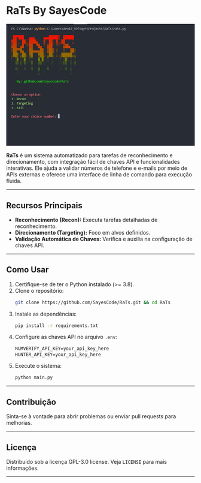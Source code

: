 # RaTs By SayesCode

![RaTs ASCII Art](.github/assets/image.png) 

**RaTs** é um sistema automatizado para tarefas de reconhecimento e direcionamento, com integração fácil de chaves API e funcionalidades interativas. Ele ajuda a validar números de telefone e e-mails por meio de APIs externas e oferece uma interface de linha de comando para execução fluida.

---

## Recursos Principais

- **Reconhecimento (Recon):** Executa tarefas detalhadas de reconhecimento.
- **Direcionamento (Targeting):** Foco em alvos definidos.
- **Validação Automática de Chaves:** Verifica e auxilia na configuração de chaves API.

---

## Como Usar

1. Certifique-se de ter o Python instalado (>= 3.8).
2. Clone o repositório:
   ```bash
   git clone https://github.com/SayesCode/RaTs.git && cd RaTs
   ```
3. Instale as dependências:
   ```bash
   pip install -r requirements.txt
   ```
4. Configure as chaves API no arquivo `.env`:
   ```env
   NUMVERIFY_API_KEY=your_api_key_here
   HUNTER_API_KEY=your_api_key_here
   ```
5. Execute o sistema:
   ```bash
   python main.py
   ```

---

## Contribuição

Sinta-se à vontade para abrir problemas ou enviar pull requests para melhorias.

---

## Licença

Distribuído sob a licença GPL-3.0 license. Veja `LICENSE` para mais informações.

---
